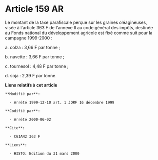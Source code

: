 # Article 159 AR

Le montant de la taxe parafiscale perçue sur les graines oléagineuses, visée à l'article 363 F de l'annexe II au code général
des impôts, destinée au Fonds national du développement agricole est fixé comme suit pour la campagne 1999-2000 :

a. colza : 3,66 F par tonne ;

b. navette : 3,66 F par tonne ;

c. tournesol : 4,48 F par tonne ;

d. soja : 2,39 F par tonne.

**Liens relatifs à cet article**

	**Modifié par**:

	  - Arrêté 1999-12-10 art. 1 JORF 16 décembre 1999

	**Codifié par**:

	  - Arrêté 2000-06-02

	**Cite**:

	  - CGIAN2 363 F

	**Liens**:

	  - HISTO: Edition du 31 mars 2000
